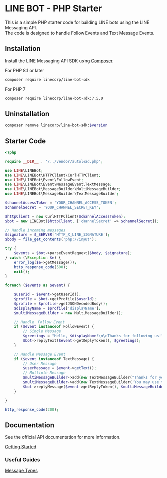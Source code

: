 # LINE BOT - PHP Starter

This is a simple PHP starter code for building LINE bots using the LINE Messaging API.        
The code is designed to handle Follow Events and Text Message Events.

## Installation

Install the LINE Messaging API SDK using [Composer](https://getcomposer.org/).

For PHP 8.1 or later

```bash
composer require linecorp/line-bot-sdk
```

For PHP 7

```bash
composer require linecorp/line-bot-sdk:7.5.0
```

## Uninstallation
```bash
composer remove linecorp/line-bot-sdk:$version
```

## Starter Code

```php
<?php

require __DIR__ . '/../vendor/autoload.php';

use LINE\LINEBot;
use LINE\LINEBot\HTTPClient\CurlHTTPClient;
use LINE\LINEBot\Event\FollowEvent;
use LINE\LINEBot\Event\MessageEvent\TextMessage;
use LINE\LINEBot\MessageBuilder\MultiMessageBuilder;
use LINE\LINEBot\MessageBuilder\TextMessageBuilder;

$channelAccessToken = 'YOUR_CHANNEL_ACCESS_TOKEN';
$channelSecret = 'YOUR_CHANNEL_SECRET_KEY';

$httpClient = new CurlHTTPClient($channelAccessToken);
$bot = new LINEBot($httpClient, ['channelSecret' => $channelSecret]);

// Handle incoming messages
$signature = $_SERVER['HTTP_X_LINE_SIGNATURE'];
$body = file_get_contents('php://input');

try {
    $events = $bot->parseEventRequest($body, $signature);
} catch (\Exception $e) {
    error_log($e->getMessage());
    http_response_code(500);
    exit();
}

foreach ($events as $event) {

    $userId = $event->getUserId();
    $profile = $bot->getProfile($userId);
    $profile = $profile->getJSONDecodedBody();
    $displayName = $profile['displayName'];
    $multiMessageBuilder = new MultiMessageBuilder();

    // Handle　Follow Event
    if ($event instanceof FollowEvent) {
        // Single Message
        $greetings = "Hello, $displayName!\n\nThanks for following us!";
        $bot->replyText($event->getReplyToken(), $greetings);
    }

    // Handle Message Event
    if ($event instanceof TextMessage) {
        // User Message
        $userMessage = $event->getText();
        // Multiple Message
        $multiMessageBuilder->add(new TextMessageBuilder("Thanks for your message!\n\nYour message:\n$userMessage"));
        $multiMessageBuilder->add(new TextMessageBuilder('You may use the rich menu to interact with me!'));
        $bot->replyMessage($event->getReplyToken(), $multiMessageBuilder);
    }

}

http_response_code(200);

```

## Documentation

See the official API documentation for more information.

[Getting Started](https://github.com/line/line-bot-sdk-php/wiki/Getting-started)

### Useful Guides

[Message Types](https://developers.line.biz/en/docs/messaging-api/message-types/)
